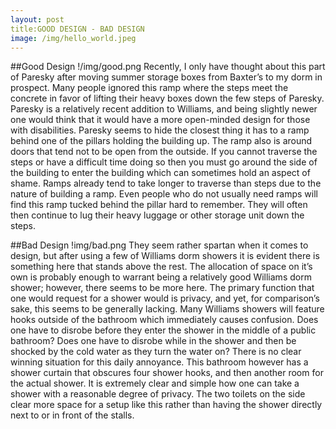 ```yaml
---
layout: post
title:GOOD DESIGN - BAD DESIGN
image: /img/hello_world.jpeg
---
```


##Good Design
!/img/good.png
Recently, I only have thought about this part of Paresky after moving summer storage boxes from Baxter’s to my dorm in prospect. Many people ignored this ramp where the steps meet the concrete in favor of lifting their heavy boxes down the few steps of Paresky.
Paresky is a relatively recent addition to Williams, and being slightly newer one would think that it would have a more open-minded design for those with disabilities. Paresky seems to hide the closest thing it has to a ramp behind one of the pillars holding the building up. The ramp also is around doors that tend not to be open from the outside. If you cannot traverse the steps or have a difficult time doing so then you must go around the side of the building to enter the building which can sometimes hold an aspect of shame. Ramps already tend to take longer to traverse than steps due to the nature of building a ramp. Even people who do not usually need ramps will find this ramp tucked behind the pillar hard to remember. They will often then continue to lug their heavy luggage or other storage unit down the steps.



##Bad Design
!img/bad.png
They seem rather spartan when it comes to design, but after using a few of Williams dorm showers it is evident there is something here that stands above the rest. The allocation of space on it’s own is probably enough to warrant being a relatively good Williams dorm shower; however, there seems to be more here. The primary function that one would request for a shower would is privacy, and yet, for comparison’s sake, this seems to be generally lacking. Many Williams showers will feature hooks outside of the bathroom which immediately causes confusion. Does one have to disrobe before they enter the shower in the middle of a public bathroom? Does one have to disrobe while in the shower and then be shocked by the cold water as they turn the water on? There is no clear winning situation for this daily annoyance. This bathroom however has a shower curtain that obscures four shower hooks, and then another room for the actual shower. It is extremely clear and simple how one can take a shower with a reasonable degree of privacy. The two toilets on the side clear more space for a setup like this rather than having the shower directly next to or in front of the stalls.
